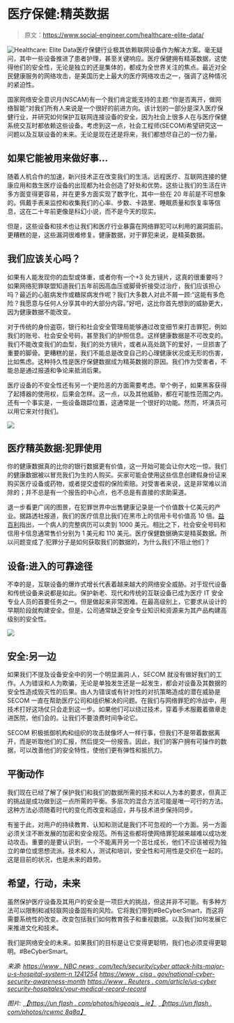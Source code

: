 # 医疗保健:精英数据

> 原文：<https://www.social-engineer.com/healthcare-elite-data/>

![Healthcare: Elite Data](img/b1f4f69d358bb9a3116c3614391e616f.png)医疗保健行业极其依赖联网设备作为解决方案。毫无疑问，其中一些设备推进了患者护理，甚至关键响应。医疗保健拥有精英数据，这使得他们的安全性，无论是独立的还是集体的，都成为全世界关注的焦点。最近对全民健康服务的网络攻击，是美国历史上最大的医疗网络攻击之一，强调了这种情况的紧迫性。

国家网络安全意识月(NSCAM)有一个我们肯定能支持的主题:“你是否离开，做网络智能”对我们所有人来说是一个很好的前进方向。该计划的一部分是深入医疗保健行业，并研究如何保护互联网连接设备的安全，因为社会上很多人在与医疗保健系统交互时都依赖这些设备。考虑到这一点，社会工程师(SECOM)希望研究这一问题以及互联设备的未来。无论是现在还是将来，我们都想尽自己的一份力量。

## 如果它能被用来做好事…

随着人机合作的加速，新兴技术正在改变我们的生活。远程医疗、互联网连接的健康应用和救生医疗设备的出现都为社会创造了好处和优势。这些让我们的生活在许多方面变得更容易，并在更多方面实现了数字化，其中一些在 20 年前是不可想象的。佩戴手表来监控和收集我们的心率、步数、卡路里、睡眠质量和恢复率等信息，这在二十年前更像是科幻小说，而不是今天的现实。

但是，这些设备和技术也让我们和医疗行业暴露在网络罪犯可以利用的漏洞面前。更糟糕的是，这些漏洞很难修复。健康数据，对于罪犯来说，是精英数据。

## 我们应该关心吗？

如果有人能发现你的血型或体重，或者你有一个+3 处方镜片，这真的很重要吗？如果网络犯罪联盟知道我们五年前因高血压或脚骨折接受过治疗，我们应该担心吗？最近的心脏病发作或糖尿病发作呢？我们大多数人对此不屑一顾:“这能有多危险？我愿意与任何人分享其中的大部分内容。”好吧，这比你首先想到的威胁更大，因为健康数据不能改变。

对于传统的身份盗窃，银行和社会安全管理局能够通过改变细节来打击罪犯，例如我们的账号、社会安全号码，甚至我们的护照信息。这样健康数据是不可改变的。我们不能改变我们的血型，我们的处方镜片，或者从高处跳下的爱好，一旦损害了重要的脚骨。更糟糕的是，我们不能总是改变自己的心理健康状况或无形的伤害，比如焦虑。这种持久性是医疗保健数据成为精英数据的原因。我们作为受害者，不能总是通过报道和争论来抵消后果。

医疗设备的不安全性还有另一个更险恶的方面需要考虑。举个例子，如果黑客获得了起搏器的使用权，后果会怎样。这一点，以及其他威胁，都在可能性范围之内。还有一个事实是，一些设备跟踪位置，这通常是一个很好的功能。然而，坏演员可以用它来对付我们。

![](img/8399d04a2b8e1c95e2cc4fded17497b5.png)

## 医疗精英数据:犯罪使用

你的健康数据真的比你的银行数据更有价值，这一开始可能会让你大吃一惊。我们的健康数据被以冒充我们为生的人购买。买家可能会使用这些信息创建假身份证来购买医疗设备或药物，或者提交虚假的保险索赔。对受害者来说，这是非常难以消除的；并不总是有一个报告的中心点，也不总是有直接的求助渠道。

退一步看更广阔的图景，在犯罪世界中出售健康记录是一个价值数十亿美元的产业。据路透社报道，我们的医疗信息比我们在黑市上的信用卡号价值高 10 倍。[益百利](https://www.experian.com/blogs/ask-experian/heres-how-much-your-personal-information-is-selling-for-on-the-dark-web/)指出，一个病人的完整病历可以卖到 1000 美元。相比之下，社会安全号码和信用卡信息通常售价分别为 1 美元和 110 美元。医疗保健数据确实是精英数据。所以问题变成了:犯罪分子是如何获取我们的数据的，为什么我们不阻止他们？

## 设备:进入的可靠途径

不幸的是，互联设备的爆炸式增长代表着越来越大的网络安全威胁。对于现代设备和传统设备来说都是如此。保护新老、现代和传统的互联设备已成为医疗 IT 安全专业人员的首要任务之一。但是做起来非常困难。在最高级别上，它要求从设计的早期阶段就构建安全。但是，公司通常缺乏安全专业知识和资源来为其产品构建高级别的安全性。

![](img/aea8c39983d9d2dc420b89b8b113a7ab.png)

## 安全:另一边

如果我们不提及设备安全中的另一个明显漏洞:人，SECOM 就没有做好我们的工作。人为错误和人为欺骗，无论是单独发生还是一起发生，都会对设备及其数据的安全性造成毁灭性的后果。由人为错误或有针对性的对抗策略造成的潜在威胁是 SECOM 一直在帮助医疗公司和组织解决的问题。在我们与网络罪犯的冷战中，用技术打好这场仗只会走到这一步。如果他们可以绕过技术，穿着手术服戴着徽章走进医院，他们会的。让我们不要浪费时间争论它。

SECOM 积极抵御机构和组织的攻击就像坏人一样行事，但我们不是带着数据离开，而是听取他们的汇报，然后提交一份报告。因此，我们的客户拥有可操作的数据，可以改善他们的安全特性，使他们更有弹性和抵抗力。

## 平衡动作

我们现在已经了解了保护我们和我们的数据所需的技术和以人为本的要求，但真正的挑战是成功做到这一点所需的平衡。多层次的混合方法可能是唯一可行的方法。这种方法必须随着时代的变化而改变和适应，并与技术进步保持同步。

有鉴于此，对用户的持续教育、认知和测试是我们不可忽视的一个方面。另一方面必须关注不断发展的加密和安全规范。所有这些都将使网络罪犯越来越难以成功发动攻击。重要的是要认识到，一个不能离开另一个茁壮成长，他们不应该被视为独立的单位或思想流派。技术和人，测试和培训，安全性和可用性是交织在一起的。这是目前的状况，也是未来的趋势。

## 希望，行动，未来

虽然保护医疗设备及其用户的安全是一项巨大的挑战，但这并非不可能。有多种方法可以限制和减轻联网设备固有的风险。它将我们带到#BeCyberSmart，而这将需要系统性的改变。改变包括我们如何教育孩子和重视数据。以及我们如何发展它来推进文化和技术。

我们是网络安全的未来。如果我们的目标是让它变得更聪明，我们也必须变得更聪明。#BeCyberSmart。

*来源:*
*[https://www . NBC news . com/tech/security/cyber attack-hits-major-u-s-hospital-system-n 1241254](https://www.nbcnews.com/tech/security/cyberattack-hits-major-u-s-hospital-system-n1241254)*
*[https://www . cisa . gov/national-cyber-security-awareness-month](https://www.cisa.gov/national-cyber-security-awareness-month)*
*[https://www . Reuters . com/article/us-cyber security-hospitales/your-medical-record-record](https://www.reuters.com/article/us-cybersecurity-hospitals/your-medical-record-is-worth-more-to-hackers-than-your-credit-card-idUSKCN0HJ21I20140924)*

*图片:*
*[【https://un flash . com/photos/higeoqjs _ ie】](https://unsplash.com/photos/hIgeoQjS_iE)*
*[【https://un flash . com/photos/rcwmc 8q8a】](https://unsplash.com/photos/rCOWMC8qf8A)*